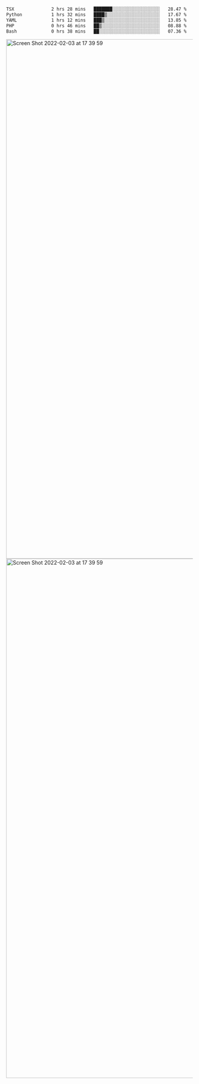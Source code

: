 <!--START_SECTION:waka-->

```txt
TSX              2 hrs 28 mins   ███████░░░░░░░░░░░░░░░░░░   28.47 %
Python           1 hrs 32 mins   ████▒░░░░░░░░░░░░░░░░░░░░   17.67 %
YAML             1 hrs 12 mins   ███▒░░░░░░░░░░░░░░░░░░░░░   13.85 %
PHP              0 hrs 46 mins   ██▒░░░░░░░░░░░░░░░░░░░░░░   08.88 %
Bash             0 hrs 38 mins   ██░░░░░░░░░░░░░░░░░░░░░░░   07.36 %
```

<!--END_SECTION:waka-->

<img width="1400" alt="Screen Shot 2022-02-03 at 17 39 59" src="https://user-images.githubusercontent.com/45716542/152387304-f2b60485-53a6-4f4b-a818-5cefb1b0c0ae.png">
<img width="1400" alt="Screen Shot 2022-02-03 at 17 39 59" src="https://user-images.githubusercontent.com/45716542/152387273-ea5cdf21-2a45-44da-8bef-00c1763b1d42.png">

